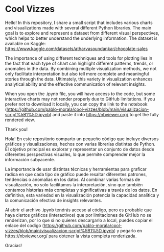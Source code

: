 # Cool Vizzes
Hello! In this repository, I share a small script that includes various charts and visualizations made with several different Python libraries. The main goal is to explore and represent a dataset from different visual perspectives, which helps to better understand the underlying information. The dataset is available on Kaggle: https://www.kaggle.com/datasets/atharvasoundankar/chocolate-sales

The importance of using different techniques and tools for plotting lies in the fact that each type of chart can highlight different patterns, trends, or anomalies in the data. By combining multiple visualization methods, we not only facilitate interpretation but also tell more complete and meaningful stories through the data. Ultimately, this variety in visualization enhances analytical ability and the effective communication of relevant insights.

When you open the .ipynb file, you will have access to the code, but some interactive charts may not render properly due to GitHub limitations. If you prefer not to download it locally, you can copy the link to the notebook (https://github.com/pablo-morala/cool-vizzes/blob/main/visualizacion-script%5B1%5D.ipynb) and paste it into https://nbviewer.org/ to get the fully rendered view.

Thank you!

Hola! En este repositorio comparto un pequeño código que incluye diversos gráficos y visualizaciones, hechos con varias librerías distintas de Python. El objetivo principal es explorar y representar un conjunto de datos desde diferentes perspectivas visuales, lo que permite comprender mejor la información subyacente.

La importancia de usar distintas técnicas y herramientas para graficar radica en que cada tipo de gráfico puede resaltar diferentes patrones, tendencias o anomalías en los datos. Al combinar varias formas de visualización, no solo facilitamos la interpretación, sino que también contamos historias más completas y significativas a través de los datos. En definitiva, esta variedad en la visualización potencia la capacidad analítica y la comunicación efectiva de insights relevantes.

Al abrir el archivo .ipynb tendrás acceso al código, pero es probable que haya ciertos gráficos (interactivos) que por limitaciones de GitHub no se renderizan, por lo que si no quieres descargarlo a local, puedes copiar el enlace del codigo (https://github.com/pablo-morala/cool-vizzes/blob/main/visualizacion-script%5B1%5D.ipynb) y pegarlo en https://nbviewer.org/ para obtener la vista completa renderizada.

Gracias!
